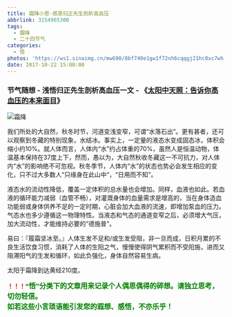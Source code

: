 ```yaml
---
title: 霜降小思-感恩归正先生剖析高血压
abbrlink: 3154965300
tags:
  - 霜降
  - 二十四节气
categories:
  - 悟
photos: 'https://ws1.sinaimg.cn/mw690/8bf740e1gw1f72nh6cqqgj21hc0xc7wh.jpg'
date: 2017-10-22 15:00:00
---
```

### 节气随想 - 浅悟归正先生剖析高血压一文 - 《[太阳中天照：告诉你高血压的本来面目](https://mp.weixin.qq.com/s/GE7ai5Ap1K5KmTLD0MVfuQ "跳转至原文")》

![霜降](https://ws1.sinaimg.cn/mw690/8bf740e1gw1f72nh6cqqgj21hc0xc7wh.jpg)

我们所处的大自然，秋冬时节，河道变浅变窄，可谓“水落石出”。更有甚者，还可以观察到冬藏的特别现象，水结冰。事实上，一定量的液态水变成固态冰，体积会缩小约10%。就人体而言，人体内“水”约占体重的70%，虽然人是恒温动物，体温基本保持在37度上下，然而，愚以为，大自然秋收冬藏这一不可抗力，对人体内“水”的影响绝不可忽视。秋冬季节，人体内“水”的状态也势必会发生相应的变化，只不过大多数人“只缘身在此山中“，“日用而不知”。

液态水的流动性降低，覆盖一定体积的总水量也会增加。同样，血液也如此。若血液的循环能力减弱（血管不畅），对灌溉身体的血量需求是增高的，当在身体造血功能弱或身体供养不足的一定时期，心脏会加大血液的流速，即增加泵血的压力。气态水也多少遵循这一物理特性。当液态和气态的通道变窄之后，必须增大气压，加大流动性，才能维持必要的“德施普”。

易曰：『履霜坚冰至。』人体生发不足和/或生发受阻，非一旦而成，日积月累的不良生活饮食习惯，消耗了人体的生阳之气，慢慢使得阴气累积而不受阳施，进而又阻滞阳气的生发和循环，如此负强化，身体自然容易生病。

太阳于霜降到达黄经210度。


**<font color=red>！！！</font><font color=green face=微软雅黑 size=3>“悟”分类下的文章用来记录个人偶思偶得的碎想。请独立思考，切勿轻信。  
如若这些小言琐语能引发您的遐想、感悟，不亦乐乎！</font>**
